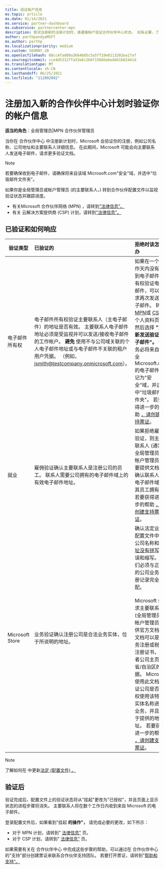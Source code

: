 ```yaml
---
title: 验证帐户信息
ms.topic: article
ms.date: 01/14/2021
ms.service: partner-dashboard
ms.subservice: partnercenter-mpn
description: 尝试注册新的注册计划时，请遵循帐户验证合作伙伴中心状态。 如有必要，了解如何提供其他信息。
author: parthpandyaMSFT
ms.author: parthp
ms.localizationpriority: medium
ms.custom: SEOMAY.20
ms.openlocfilehash: 68cc4fad09a3664b85c5a5ff19e0113202ea17af
ms.sourcegitcommit: cce4d53127fa33e6c2bbf158dda6edd41b82441d
ms.translationtype: MT
ms.contentlocale: zh-CN
ms.lasthandoff: 06/25/2021
ms.locfileid: "112892892"
---
```

# <a name="verify-your-account-information-when-you-enroll-in-a-new-partner-center-program"></a>注册加入新的合作伙伴中心计划时验证你的帐户信息

**适当的角色**：全局管理员|MPN 合作伙伴管理员

当你在 合作伙伴中心 中注册新计划时，Microsoft 会验证你的注册，例如公司名称、公司地址和主要联系人详细信息。 在此期间，Microsoft 可能会向主要联系人发送电子邮件，请求更多验证文档。

>[!NOTE]
>若要确保收到电子邮件，请确保将来自该域 Microsoft.com"安全"域，并选中"垃圾邮件文件夹"。

如果你是全局管理员或帐户管理员 (的主要联系人，) 转到合作伙伴配置文件以监视验证状态并跟踪进度。

- 有关Microsoft 合作伙伴网络 (MPN) ，请转到["法律信息"。](https://partner.microsoft.com/pcv/accountsettings/connectedpartnerprofile)
- 有关 云解决方案提供商 (CSP) 计划，请转到["法律信息"。](https://partner.microsoft.com/pcv/accountsettings/partnerprofile)


## <a name="what-is-verified-and-how-to-respond"></a>已验证和如何响应

| **验证类型**   | **已验证的**   | **拒绝时该怎么办**                                                                                        |
|----------------------------|:-----------------------------------|:-----------------------------------------------------------------------------------------------------|
| 电子邮件所有权            | 电子邮件所有权验证主要联系人（主电子邮件）的地址是否有效。 主要联系人电子邮件地址必须是受监视并可以发送/接收电子邮件的工作帐户。 **避免** 使用不与公司域关联的个人电子邮件地址或与电子邮件不关联的租户用户凭据。 （例如，jsmith@testcompany.onmicrosoft.com）。 | 如果在一个工作天内没有收到电子邮件所有权验证电子邮件，可以请求再次发送电子邮件。 转到 [MPN](https://partner.microsoft.com/pcv/accountsettings/connectedpartnerprofile)或 [CSP](https://partner.microsoft.com/pcv/accountsettings/partnerprofile)的个人资料页，然后选择 **"重新发送验证电子邮件"。** 请务必将来自"安全 Microsoft.com 的电子邮件标记为"安全"域，并选中"垃圾邮件文件夹"。 若要获得进一步的帮助 [，请创建支持票证](https://partner.microsoft.com/dashboard/support/csp/servicerequests/create?stage=2&topicid=b818ac05-8091-44a0-f9b4-6bb008a1ef54)。|
|就业 |雇佣验证确认主要联系人是注册公司的员工。 联系人需要公司拥有的电子邮件域上的有效电子邮件地址。|如果拒绝雇佣验证，则主要联系人 (通常是全局管理员或帐户管理员) 需要提供文档，确认联系人的电子邮件域由其员工拥有。 若要获得进一步的帮助 [，请创建支持票证](https://partner.microsoft.com/dashboard/support/csp/servicerequests/create?stage=2&topicid=c34a5c81-a111-476d-11a4-81c808c37a6b)。 |
| Microsoft Store   | 业务验证确认注册公司是合法业务实体，位于所说明的地址。 | 确认法定业务配置文件中的公司名称和 [地址没有拼写](https://partner.microsoft.com/pcv/accountsettings/connectedpartnerprofile) 错误和缩写。 它们必须与正式的公司业务注册记录完全匹配。 <br /><br />Microsoft 会要求主要联系人 (全局管理员或帐户管理员) 提供官方文档。 文档可以是业务注册或税务注册证书，或者公司主页或省/自治区的收据。 Microsoft 使用此文档验证公司是否有权使用该特定实体名称进行业务，并且位于提供的地址。 若要获得进一步的帮助 [，请创建支持票证](https://partner.microsoft.com/dashboard/support/csp/servicerequests/create?stage=2&topicid=52ac28f3-d58f-99d9-9846-3df5a6477c54)。|

> [!NOTE]
> 了解如何在 中更新[法定 (配置文件) 。 ](update-your-partner-profile.md)

## <a name="after-verification"></a>验证后

验证完成后，配置文件上的验证状态将从"挂起"更改为"已授权"，并且页面上显示状态的进程步骤将消失。 主要联系人将在数个工作日内收到来自 Microsoft 的电子邮件。 

登录配置文件后，如果看到"挂起 **的操作"，** 请完成必要的更改，如下所示：

- 对于 MPN 计划，请转到" [法律信息"](https://partner.microsoft.com/pcv/accountsettings/connectedpartnerprofile) 页。  
- 对于 CSP 计划，请转到" [法律信息"](https://partner.microsoft.com/pcv/accountsettings/partnerprofile) 页。

如果需要有关在 合作伙伴中心 中完成这些步骤的帮助，可以通过在 合作伙伴中心 的"支持"部分创建票证来联系合作伙伴支持团队。 若要打开票证，请转到"[帮助和支持"。](https://partner.microsoft.com/dashboard/support/servicerequests/create?stage=2&topicid=21655de7-7dbb-4927-33a2-f60f45feadf3)
